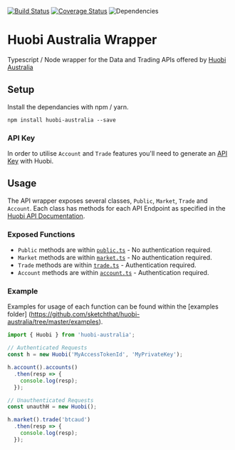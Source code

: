 [![Build Status](https://travis-ci.org/sketchthat/huobi-australia.svg?branch=master)](https://travis-ci.org/sketchthat/huobi-australia) [![Coverage Status](https://coveralls.io/repos/github/sketchthat/huobi-australia/badge.svg?branch=master)](https://coveralls.io/github/sketchthat/huobi-australia?branch=master)
![Dependencies](https://david-dm.org/sketchthat/huobi-australia.svg)

# Huobi Australia Wrapper

Typescript / Node wrapper for the Data and Trading APIs offered by [Huobi Australia](https://huobi.com.au)

## Setup

Install the dependancies with npm / yarn.

```
npm install huobi-australia --save
```

### API Key

In order to utilise `Account` and `Trade` features you'll need to generate an [API Key](https://www.huobi.com.au/user/api) with Huobi.

## Usage

The API wrapper exposes several classes, `Public`, `Market`, `Trade` and `Account`. Each class has methods for each API Endpoint as specified in the [Huobi API Documentation](https://huobiaustralia.readme.io/docs/rest-api-reference).

### Exposed Functions

- `Public` methods are within [`public.ts`](https://github.com/sketchthat/huobi-australia/blob/master/src/public.ts) - No authentication required.
- `Market` methods are within [`market.ts`](https://github.com/sketchthat/huobi-australia/blob/master/src/market.ts) - No authentication required.
- `Trade` methods are within [`trade.ts`](https://github.com/sketchthat/huobi-australia/blob/master/src/trade.ts) - Authentication required.
- `Account` methods are within [`account.ts`](https://github.com/sketchthat/huobi-australia/blob/master/src/account.ts) - Authentication required.

### Example

Examples for usage of each function can be found within the [examples folder]
(https://github.com/sketchthat/huobi-australia/tree/master/examples).

```typescript
import { Huobi } from 'huobi-australia';

// Authenticated Requests
const h = new Huobi('MyAccessTokenId', 'MyPrivateKey');

h.account().accounts()
  .then(resp => {
    console.log(resp);
  });

// Unauthenticated Requests
const unauthH = new Huobi();

h.market().trade('btcaud')
  .then(resp => {
    console.log(resp);
  });
```



